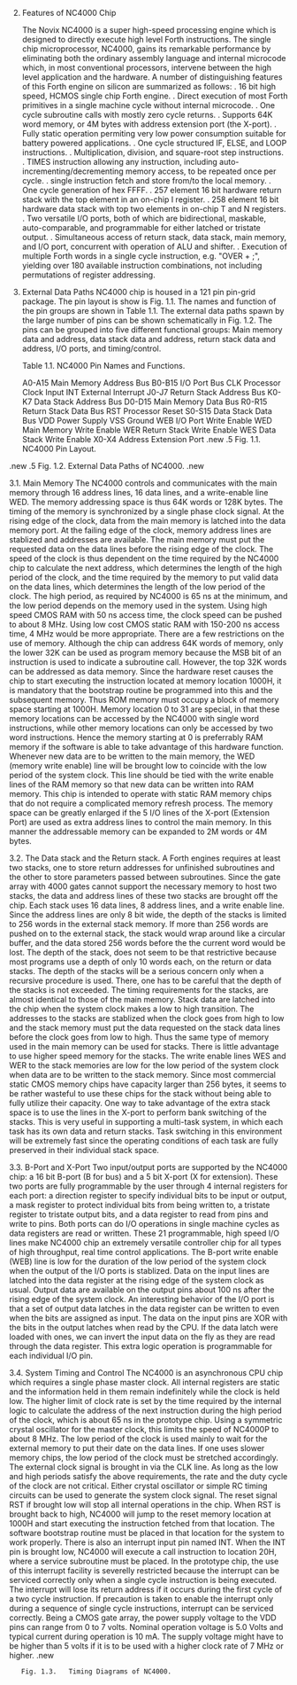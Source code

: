  
2.   Features of NC4000 Chip
 
       The Novix NC4000 is a super high-speed processing engine which is designed to directly execute high level Forth instructions.  The single chip microprocessor, NC4000, gains its remarkable performance by eliminating both the ordinary assembly language and internal microcode which, in most conventional processors, intervene between the high level application and the hardware.
       A number of distinguishing features of this Forth engine on silicon are summarized as follows: 
.  16 bit high speed, HCMOS single chip Forth engine.
.  Direct execution of most Forth primitives in a single machine cycle without internal microcode.
.  One cycle subroutine calls with mostly zero cycle returns.
.  Supports 64K word memory, or 4M bytes with address extension port (the X-port).
.  Fully static operation permiting very low power consumption suitable for battery powered applications.
.  One cycle structured IF, ELSE, and LOOP instructions.
.  Multiplication, division, and square-root step instructions.
.  TIMES instruction allowing any instruction, including auto-incrementing/decrementing memory access, to be repeated once per cycle.
.  single instruction fetch and store from/to the local memory.
.  One cycle generation of hex FFFF.
.  257 element 16 bit hardware return stack with the top element in an on-chip I register.
.  258 element 16 bit hardware data stack with top two elements in on-chip T and N registers.
.  Two versatile I/O ports, both of which are bidirectional, maskable, auto-comparable, and programmable for either latched or tristate output.
.  Simultaneous access of return stack, data stack, main memory, and I/O port, concurrent with operation of ALU and shifter.
.  Execution of multiple Forth words in a single cycle instruction, e.g. "OVER + ;", yielding over 180 available instruction combinations, not including permutations of register addressing.
 
 
3.   External Data Paths
       NC4000 chip is housed in a 121 pin pin-grid package.  The pin layout is show is Fig. 1.1.  The names and function of the pin groups are shown in Table 1.1.
       The external data paths spawn by the large number of pins can be shown schematically in Fig. 1.2.  The pins can be grouped into five different functional groups: Main memory data and address, data stack data and address, return stack data and address, I/O ports, and timing/control.
 
 
       Table 1.1.   NC4000 Pin Names and Functions.
 
       A0-A15                Main Memory Address Bus
       B0-B15                I/O Port Bus
       CLK                   Processor Clock Input
       INT                   External Interrupt
       J0-J7                 Return Stack Address Bus
       K0-K7                 Data Stack Address Bus
       D0-D15                Main Memory Data Bus
       R0-R15                Return Stack Data Bus
       RST                   Processor Reset
       S0-S15                Data Stack Data Bus
       VDD                   Power Supply
       VSS                   Ground
       WEB                   I/O Port Write Enable
       WED                   Main Memory Write Enable
       WER                   Return Stack Write Enable
       WES                   Data Stack Write Enable
       X0-X4                 Address Extension Port
.new
.5
       Fig. 1.1.   NC4000 Pin Layout.
 
.new
.5
       Fig. 1.2.   External Data Paths of NC4000.
.new
 
 
3.1.  Main Memory
       The NC4000 controls and communicates with the main memory through 16 address lines, 16 data lines, and a write-enable line WED.  The memory addressing space is thus 64K words or 128K bytes.  The timing of the memory is synchronized by a single phase clock signal.  At the rising edge of the clock, data from the main memory is latched into the data memory port.  At the failing edge of the clock, memory address lines are stablized and addresses are available.  The main memory must put the requested data on the data lines before the rising edge of the clock.  The speed of the clock is thus dependent on the time required by the NC4000 chip to calculate the next address, which determines the length of the high period of the clock, and the time required by the memory to put valid data on the data lines, which determines the length of the low period of the clock.  The high period, as required by NC4000 is 65 ns at the minimum, and the low period depends on the memory used in the system.  Using high speed CMOS RAM with 50 ns access time, the clock speed can be pushed to about 8 MHz.  Using low cost CMOS static RAM with 150-200 ns access time, 4 MHz would be more appropriate.
       There are a few restrictions on the use of memory.  Although the chip can address 64K words of memory, only the lower 32K can be used as program memory because the MSB bit of an instruction is used to indicate a subroutine call.  However, the top 32K words can be addressed as data memory.  Since the hardware reset causes the chip to start executing the instruction located at memory location 1000H, it is mandatory that the bootstrap routine be programmed into this and the subsequent memory.  Thus ROM memory must occupy a block of memory space starting at 1000H.  Memory location 0 to 31 are special, in that these memory locations can be accessed by the NC4000 with single word instructions, while other memory locations can only be accessed by two word instructions.  Hence the memory starting at 0 is preferrably RAM memory if the software is able to take advantage of this hardware function.
       Whenever new data are to be written to the main memory, the WED (memory write enable) line will be brought low to coincide with the low period of the system clock.  This line should be tied with the write enable lines of the RAM memory so that new data can be written into RAM memory.
       This chip is intended to operate with static RAM memory chips that do not require a complicated memory refresh process.
       The memory space can be greatly enlarged if the 5 I/O lines of the X-port (Extension Port) are used as extra address lines to control the main memory.  In this manner the addressable memory can be expanded to 2M words or 4M bytes.
 
 
 
3.2.   The Data stack and the Return stack.
       A Forth engines requires at least two stacks, one to store return addresses for unfinished subroutines and the other to store parameters passed between subroutines.  Since the gate array with 4000 gates cannot support the necessary memory to host two stacks, the data and address lines of these two stacks are brought off the chip.  Each stack uses 16 data lines, 8 address lines, and a write enable line.  Since the address lines are only 8 bit wide, the depth of the stacks is limited to 256 words in the external stack memory.  If more than 256 words are pushed on to the external stack, the stack would wrap around like a circular buffer, and the data stored 256 words before the the current word would be lost.
       The depth of the stack, does not seem to be that restrictive because most programs use a depth of only 10 words each, on the return or data stacks.  The depth of the stacks will be a serious concern only when a recursive procedure is used.  There, one has to be careful that the depth of the stacks is not exceeded.
       The timing requirements for the stacks, are almost identical to those of the main memory.  Stack data are latched into the chip when the system clock makes a low to high transition.  The addresses to the stacks are stablized when the clock goes from high to low and the stack memory must put the data requested on the stack data lines before the clock goes from low to high.  Thus the same type of memory used in the main memory can be used for stacks.  There is little advantage to use higher speed memory for the stacks.
       The write enable lines WES and WER to the stack memories are low for the low period of the system clock when data are to be written to the stack memory.
       Since most commercial static CMOS memory chips have capacity larger than 256 bytes, it seems to be rather wasteful to use these chips for the stack without being able to fully utilize their capacity.  One way to take advantage of the extra stack space is to use the lines in the X-port to perform bank switching of the stacks.  This is very useful in supporting a multi-task system, in which each task has its own data and return stacks.  Task switching in this environment will be extremely fast since the operating conditions of each task are fully preserved in their individual stack space.
 
 
 
3.3.   B-Port and X-Port
       Two input/output ports are supported by the NC4000 chip: a 16 bit B-port (B for bus) and a 5 bit X-port (X for extension).  These two ports are fully programmable by the user through 4 internal registers for each port: a direction register to specify individual bits to be input or output, a mask register to protect individual bits from being written to, a tristate register to tristate output bits, and a data register to read from pins and write to pins.  Both ports can do I/O operations in single machine cycles as data registers are read or written.  These 21 programmable, high speed I/O lines make NC4000 chip an extremely versatile controller chip for all types of high throughput, real time control applications.
       The B-port write enable (WEB) line is low for the duration of the low period of the system clock when the output of the I/O ports is stablized.  Data on the input lines are latched into the data register at the rising edge of the system clock as usual.  Output data are available on the output pins about 100 ns after the rising edge of the system clock.
       An interesting behavior of the I/O port is that a set of output data latches in the data register can be written to even when the bits are assigned as input.  The data on the input pins are XOR with the bits in the output latches when read by the CPU.  If the data latch were loaded with ones, we can invert the input data on the fly as they are read through the data register.  This extra logic operation is programmable for each individual I/O pin.
 
 
 
3.4.   System Timing and Control
       The NC4000 is an asynchronous CPU chip which requires a single phase master clock.  All internal registers are static and the information held in them remain indefinitely while the clock is held low.  The higher limit of clock rate is set by the time required by the internal logic to calculate the address of the next instruction during the high period of the clock, which is about 65 ns in the prototype chip.  Using a symmetric crystal oscillator for the master clock, this limits the speed of NC4000P to about 8 MHz.  The low period of the clock is used mainly to wait for the external memory to put their date on the data lines.  If one uses slower memory chips, the low period of the clock must be stretched accordingly.
       The external clock signal is brought in via the CLK line.  As long as the low and high periods satisfy the above requirements, the rate and the duty cycle of the clock are not critical.  Either crystal oscillator or simple RC timing circuits can be used to generate the system clock signal.
       The reset signal RST if brought low will stop all internal operations in the chip.  When RST is brought back to high, NC4000 will jump to the reset memory location at 1000H and start executing the instruction fetched from that location.  The software bootstrap routine must be placed in that location for the system to work properly.
       There is also an interrupt input pin named INT.  When the INT pin is brought low, NC4000 will execute a call instruction to location 20H, where a service subroutine must be placed.  In the prototype chip, the use of this interrupt facility is severelly restricted because the interrupt can be serviced correctly only when a single cycle instruction is being executed.  The interrupt will lose its return address if it occurs during the first cycle of a two cycle instruction.  If precaution is taken to enable the interrupt only during a sequence of single cycle instructions, interrupt can be serviced correctly.
       Being a CMOS gate array, the power supply voltage to the VDD pins can range from 0 to 7 volts.  Nominal operation voltage is 5.0 Volts and typical current during operation is 10 mA.  The supply voltage might have to be higher than 5 volts if it is to be used with a higher clock rate of 7 MHz or higher.
.new
 
       Fig. 1.3.   Timing Diagrams of NC4000.
 
 
　
